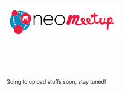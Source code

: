 <p align="left">
  <img src = "https://github.com/DBertazioli/NeoMeetup/blob/master/images/NeoMeetup.png" width = "60%"></a>
</p>
<br>

## &nbsp;

Going to upload stuffs soon, stay tuned!
